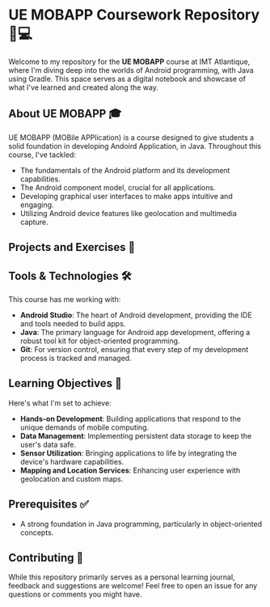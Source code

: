 # UE MOBAPP Coursework Repository 📘💻

Welcome to my repository for the **UE MOBAPP** course at IMT Atlantique, where I'm diving deep into the worlds of Android programming, with Java using Gradle. This space serves as a digital notebook and showcase of what I've learned and created along the way.

## About UE MOBAPP 🎓

UE MOBAPP (MOBile APPlication) is a course designed to give students a solid foundation in developing Andoird Application, in Java.
Throughout this course, I've tackled:

- The fundamentals of the Android platform and its development capabilities.
- The Android component model, crucial for all applications.
- Developing graphical user interfaces to make apps intuitive and engaging.
- Utilizing Android device features like geolocation and multimedia capture.

## Projects and Exercises 🚀



## Tools & Technologies 🛠️

This course has me working with:
- **Android Studio**: The heart of Android development, providing the IDE and tools needed to build apps.
- **Java**: The primary language for Android app development, offering a robust tool kit for object-oriented programming.
- **Git**: For version control, ensuring that every step of my development process is tracked and managed.


## Learning Objectives 🎯

Here's what I'm set to achieve:
- **Hands-on Development**: Building applications that respond to the unique demands of mobile computing.
- **Data Management**: Implementing persistent data storage to keep the user's data safe.
- **Sensor Utilization**: Bringing applications to life by integrating the device's hardware capabilities.
- **Mapping and Location Services**: Enhancing user experience with geolocation and custom maps.

## Prerequisites ✅

- A strong foundation in Java programming, particularly in object-oriented concepts.

## Contributing 🤝

While this repository primarily serves as a personal learning journal, feedback and suggestions are welcome! Feel free to open an issue for any questions or comments you might have.
